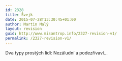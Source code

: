 ```yaml
---
id: 2328
title: Švejk
date: 2015-07-28T13:30:45+01:00
author: Martin Malý
layout: revision
guid: http://www.misantrop.info/2327-revision-v1/
permalink: /2327-revision-v1/
---
```

Dva typy prostých lidí: Nezáludní a podezřívaví&#8230;